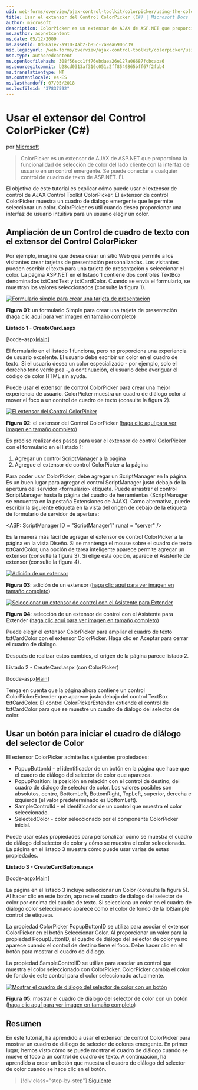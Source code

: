 ```yaml
---
uid: web-forms/overview/ajax-control-toolkit/colorpicker/using-the-colorpicker-control-extender-cs
title: Usar el extensor del Control ColorPicker (C#) | Microsoft Docs
author: microsoft
description: ColorPicker es un extensor de AJAX de ASP.NET que proporciona la funcionalidad de selección de color del lado cliente con la interfaz de usuario en un control emergente. Se puede conectar a cualquier ASP.NET...
ms.author: aspnetcontent
ms.date: 05/12/2009
ms.assetid: 0d86a1e7-a910-4ab2-b85c-7a9ea6906c39
msc.legacyurl: /web-forms/overview/ajax-control-toolkit/colorpicker/using-the-colorpicker-control-extender-cs
msc.type: authoredcontent
ms.openlocfilehash: 308f56ecc1ff76ebdaea26e127a06687fcbcaba6
ms.sourcegitcommit: b28cd0313af316c051c2ff8549865bff67f2fbb4
ms.translationtype: MT
ms.contentlocale: es-ES
ms.lasthandoff: 07/05/2018
ms.locfileid: "37837592"
---
```

<a name="using-the-colorpicker-control-extender-c"></a>Usar el extensor del Control ColorPicker (C#)
====================
por [Microsoft](https://github.com/microsoft)

> ColorPicker es un extensor de AJAX de ASP.NET que proporciona la funcionalidad de selección de color del lado cliente con la interfaz de usuario en un control emergente. Se puede conectar a cualquier control de cuadro de texto de ASP.NET. Él.


El objetivo de este tutorial es explicar cómo puede usar el extensor de control de AJAX Control Toolkit ColorPicker. El extensor de control ColorPicker muestra un cuadro de diálogo emergente que le permite seleccionar un color. ColorPicker es útil cuando desea proporcionar una interfaz de usuario intuitiva para un usuario elegir un color.

## <a name="extending-a-textbox-control-with-the-colorpicker-control-extender"></a>Ampliación de un Control de cuadro de texto con el extensor del Control ColorPicker

Por ejemplo, imagine que desea crear un sitio Web que permite a los visitantes crear tarjetas de presentación personalizadas. Los visitantes pueden escribir el texto para una tarjeta de presentación y seleccionar el color. La página ASP.NET en el listado 1 contiene dos controles TextBox denominados txtCardText y txtCardColor. Cuando se envía el formulario, se muestran los valores seleccionados (consulte la figura 1).


[![Formulario simple para crear una tarjeta de presentación](using-the-colorpicker-control-extender-cs/_static/image1.jpg)](using-the-colorpicker-control-extender-cs/_static/image1.png)

**Figura 01**: un formulario Simple para crear una tarjeta de presentación ([haga clic aquí para ver imagen en tamaño completo](using-the-colorpicker-control-extender-cs/_static/image2.png))


**Listado 1 - CreateCard.aspx**

[!code-aspx[Main](using-the-colorpicker-control-extender-cs/samples/sample1.aspx)]

El formulario en el listado 1 funciona, pero no proporciona una experiencia de usuario excelente. El usuario debe escribir un color en el cuadro de texto. Si el usuario desea un color especializado - por ejemplo, solo el derecho tono verde pea -, a continuación, el usuario debe averiguar el código de color HTML sin ayuda.

Puede usar el extensor de control ColorPicker para crear una mejor experiencia de usuario. ColorPicker muestra un cuadro de diálogo color al mover el foco a un control de cuadro de texto (consulte la figura 2).


[![El extensor del Control ColorPicker](using-the-colorpicker-control-extender-cs/_static/image2.jpg)](using-the-colorpicker-control-extender-cs/_static/image3.png)

**Figura 02**: el extensor del Control ColorPicker ([haga clic aquí para ver imagen en tamaño completo](using-the-colorpicker-control-extender-cs/_static/image4.png))


Es preciso realizar dos pasos para usar el extensor de control ColorPicker con el formulario en el listado 1:

1. Agregar un control ScriptManager a la página
2. Agregue el extensor de control ColorPicker a la página

Para poder usar ColorPicker, debe agregar un ScriptManager en la página. Es un buen lugar para agregar el control ScriptManager justo debajo de la apertura del servidor &lt;formulario&gt; etiqueta. Puede arrastrar el control ScriptManager hasta la página del cuadro de herramientas (ScriptManager se encuentra en la pestaña Extensiones de AJAX). Como alternativa, puede escribir la siguiente etiqueta en la vista del origen de debajo de la etiqueta de formulario de servidor de apertura:

&lt;ASP: ScriptManager ID = "ScriptManager1" runat = "server" /&gt;

Es la manera más fácil de agregar el extensor de control ColorPicker a la página en la vista Diseño. Si se mantenga el mouse sobre el cuadro de texto txtCardColor, una opción de tarea inteligente aparece permite agregar un extensor (consulte la figura 3). Si elige esta opción, aparece el Asistente de extensor (consulte la figura 4).


[![Adición de un extensor](using-the-colorpicker-control-extender-cs/_static/image3.jpg)](using-the-colorpicker-control-extender-cs/_static/image5.png)

**Figura 03**: adición de un extensor ([haga clic aquí para ver imagen en tamaño completo](using-the-colorpicker-control-extender-cs/_static/image6.png))


[![Seleccionar un extensor de control con el Asistente para Extender](using-the-colorpicker-control-extender-cs/_static/image4.jpg)](using-the-colorpicker-control-extender-cs/_static/image7.png)

**Figura 04**: selección de un extensor de control con el Asistente para Extender ([haga clic aquí para ver imagen en tamaño completo](using-the-colorpicker-control-extender-cs/_static/image8.png))


Puede elegir el extensor ColorPicker para ampliar el cuadro de texto txtCardColor con el extensor ColorPicker. Haga clic en Aceptar para cerrar el cuadro de diálogo.

Después de realizar estos cambios, el origen de la página parece listado 2.

Listado 2 - CreateCard.aspx (con ColorPicker)

[!code-aspx[Main](using-the-colorpicker-control-extender-cs/samples/sample2.aspx)]

Tenga en cuenta que la página ahora contiene un control ColorPickerExtender que aparece justo debajo del control TextBox txtCardColor. El control ColorPickerExtender extiende el control de txtCardColor para que se muestre un cuadro de diálogo del selector de color.

## <a name="using-a-button-to-launch-the-color-picker-dialog"></a>Usar un botón para iniciar el cuadro de diálogo del selector de Color

El extensor ColorPicker admite las siguientes propiedades:

- PopupButtonId - el identificador de un botón en la página que hace que el cuadro de diálogo del selector de color que aparezca.
- PopupPosition: la posición en relación con el control de destino, del cuadro de diálogo de selector de color. Los valores posibles son absolutos, centro, BottomLeft, BottomRight, TopLeft, superior, derecha e izquierda (el valor predeterminado es BottomLeft).
- SampleControlId - el identificador de un control que muestra el color seleccionado.
- SelectedColor - color seleccionado por el componente ColorPicker inicial.

Puede usar estas propiedades para personalizar cómo se muestra el cuadro de diálogo del selector de color y cómo se muestra el color seleccionado. La página en el listado 3 muestra cómo puede usar varias de estas propiedades.

**Listado 3 - CreateCardButton.aspx**

[!code-aspx[Main](using-the-colorpicker-control-extender-cs/samples/sample3.aspx)]

La página en el listado 3 incluye seleccionar un Color (consulte la figura 5). Al hacer clic en este botón, aparece el cuadro de diálogo del selector de color por encima del cuadro de texto. Si selecciona un color en el cuadro de diálogo color seleccionado aparece como el color de fondo de la lblSample control de etiqueta.

La propiedad ColorPicker PopupButtonID se utiliza para asociar el extensor ColorPicker en el botón Seleccionar Color. Al proporcionar un valor para la propiedad PopupButtonID, el cuadro de diálogo del selector de color ya no aparece cuando el control de destino tiene el foco. Debe hacer clic en el botón para mostrar el cuadro de diálogo.

La propiedad SampleControlID se utiliza para asociar un control que muestra el color seleccionado con ColorPicker. ColorPicker cambia el color de fondo de este control para el color seleccionado actualmente.


[![Mostrar el cuadro de diálogo del selector de color con un botón](using-the-colorpicker-control-extender-cs/_static/image5.jpg)](using-the-colorpicker-control-extender-cs/_static/image9.png)

**Figura 05**: mostrar el cuadro de diálogo del selector de color con un botón ([haga clic aquí para ver imagen en tamaño completo](using-the-colorpicker-control-extender-cs/_static/image10.png))


## <a name="summary"></a>Resumen

En este tutorial, ha aprendido a usar el extensor de control ColorPicker para mostrar un cuadro de diálogo de selector de colores emergente. En primer lugar, hemos visto cómo se puede mostrar el cuadro de diálogo cuando se mueve el foco a un control de cuadro de texto. A continuación, ha aprendido a crear un botón que muestra el cuadro de diálogo del selector de color cuando se hace clic en el botón.

> [!div class="step-by-step"]
> [Siguiente](using-the-colorpicker-control-extender-vb.md)
